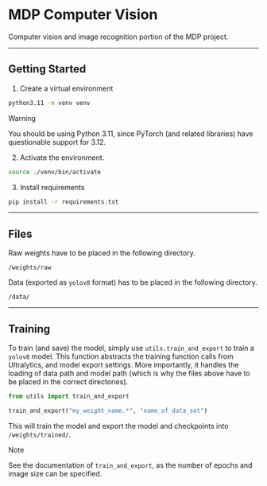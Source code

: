 # MDP Computer Vision

Computer vision and image recognition portion of the MDP project.

---

## Getting Started

1. Create a virtual environment

```zsh
python3.11 -m venv venv
```

> [!WARNING]
> You should be using Python 3.11, since PyTorch (and related libraries) have questionable support for 3.12.

2. Activate the environment.

```zsh
source ./venv/bin/activate
```

3. Install requirements

```zsh
pip install -r requirements.txt
```

---

## Files

Raw weights have to be placed in the following directory.

```text
/weights/raw
```

Data (exported as `yolov8` format) has to be placed in the following directory.

```text
/data/
```

---

## Training

To train (and save) the model, simply use `utils.train_and_export` to train a `yolov8` model. This function abstracts
the training function calls from Ultralytics, and model export settings. More importantly, it handles the loading of
data path and model path (which is why the files above have to be placed in the correct directories).

```python
from utils import train_and_export

train_and_export("my_weight_name.*", "name_of_data_set")
```

This will train the model and export the model and checkpoints into `/weights/trained/`.

> [!NOTE]
> See the documentation of `train_and_export`, as the number of epochs and image size can be specified.

